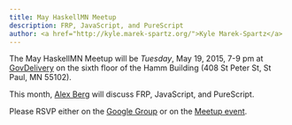 ```yaml
---
title: May HaskellMN Meetup
description: FRP, JavaScript, and PureScript
author: <a href="http://kyle.marek-spartz.org/">Kyle Marek-Spartz</a>
---
```


The May HaskellMN Meetup will be *Tuesday*, May 19,
2015, 7-9 pm at [GovDelivery](http://www.govdelivery.com/) on the
sixth floor of the Hamm Building (408 St Peter St, St Paul, MN 55102).

This month, [Alex Berg](https://twitter.com/alex_berg) will discuss FRP, JavaScript, and PureScript.

Please RSVP either on the
[Google Group](https://groups.google.com/forum/#!forum/haskellmn)
or on the
[Meetup event](http://www.meetup.com/HaskellMN/events/221321222/).
